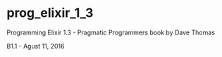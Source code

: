prog_elixir_1_3
===============

Programming Elixir 1.3 - Pragmatic Programmers book by Dave Thomas

B1.1 - Agust 11, 2016
 
